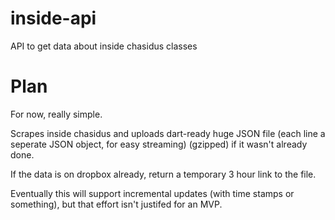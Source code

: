 # inside-api
API to get data about inside chasidus classes

# Plan

For now, really simple. 

Scrapes inside chasidus and uploads dart-ready huge JSON file (each line a seperate JSON object, for easy streaming) (gzipped) if it wasn't already done.

If the data is on dropbox already, return a temporary 3 hour link to the file.

Eventually this will support incremental updates (with time stamps or something), but that effort isn't justifed for an MVP.
